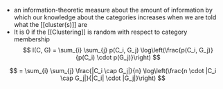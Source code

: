 - an information-theoretic measure about the amount of information by which our knowledge about the categories increases when we are told what the [[cluster(s)]] are
- It is 0 if the [[Clustering]] is random with respect to category membership
	$$
I(C, G) = \sum_{i} \sum_{j} p(C_i, G_j) \log\left(\frac{p(C_i, G_j)}{p(C_i) \cdot p(G_j)}\right)
$$

$$
= \sum_{i} \sum_{j} \frac{|C_i \cap G_j|}{n} \log\left(\frac{n \cdot |C_i \cap G_j|}{|C_i| \cdot |G_j|}\right)
$$
